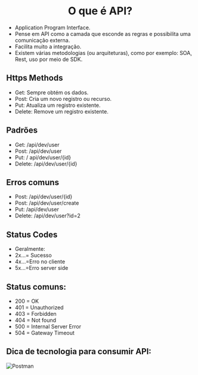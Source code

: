 <div align="center"> 
  <h1>O que é API?</h1>
  </div>
  
* Application Program Interface.
* Pense em API como a camada que esconde as regras e possibilita uma comunicação externa.
* Facilita muito a integração.
* Existem várias metodologias (ou arquiteturas), como por exemplo: SOA, Rest, uso por meio de SDK.

## Https Methods

* Get: Sempre obtém os dados.
* Post: Cria um novo registro ou recurso.
* Put: Atualiza um registro existente.
* Delete: Remove um registro existente.

## Padrões

* Get: /api/dev/user
* Post: /api/dev/user
* Put: / api/dev/user/{id}
* Delete: /api/dev/user/{id}

## Erros comuns

* Post: /api/dev/user/{id}
* Post: /api/dev/user/create
* Put: /api/dev/user
* Delete: /api/dev/user?id=2

## Status Codes
* Geralmente:
* 2x...= Sucesso
* 4x...=Erro no cliente
* 5x...=Erro server side

## Status comuns:
* 200 = OK
* 401 = Unauthorized
* 403 = Forbidden
* 404 = Not found
* 500 = Internal Server Error
* 504 = Gateway Timeout

## Dica de tecnologia para consumir API: 
<img alt="Postman" src="https://img.shields.io/badge/Postman-FF6C37?style=for-the-badge&logo=Postman&logoColor=white"/>
